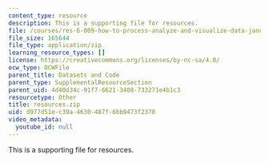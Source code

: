 ```yaml
---
content_type: resource
description: This is a supporting file for resources.
file: /courses/res-6-009-how-to-process-analyze-and-visualize-data-january-iap-2012/d977d51ec39a4630487f6bb9473f2370_resources.zip
file_size: 165644
file_type: application/zip
learning_resource_types: []
license: https://creativecommons.org/licenses/by-nc-sa/4.0/
ocw_type: OCWFile
parent_title: Datasets and Code
parent_type: SupplementalResourceSection
parent_uid: 4d40d34c-91f7-6621-3408-733271e4b1c3
resourcetype: Other
title: resources.zip
uid: d977d51e-c39a-4630-487f-6bb9473f2370
video_metadata:
  youtube_id: null
---
```

This is a supporting file for resources.